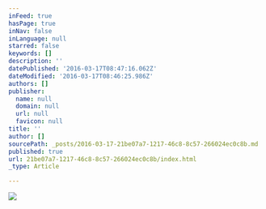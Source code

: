 ```yaml
---
inFeed: true
hasPage: true
inNav: false
inLanguage: null
starred: false
keywords: []
description: ''
datePublished: '2016-03-17T08:47:16.062Z'
dateModified: '2016-03-17T08:46:25.986Z'
authors: []
publisher:
  name: null
  domain: null
  url: null
  favicon: null
title: ''
author: []
sourcePath: _posts/2016-03-17-21be07a7-1217-46c8-8c57-266024ec0c8b.md
published: true
url: 21be07a7-1217-46c8-8c57-266024ec0c8b/index.html
_type: Article

---
```

![](https://the-grid-user-content.s3-us-west-2.amazonaws.com/21c60f06-2880-429f-bb58-8b21a84e9d1f.jpg)